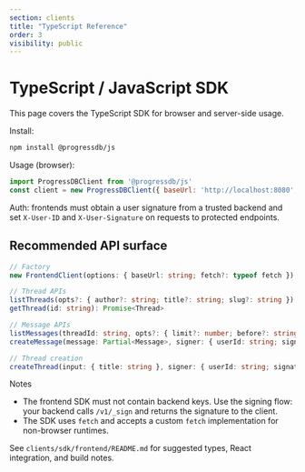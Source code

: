 ```yaml
---
section: clients
title: "TypeScript Reference"
order: 3
visibility: public
---
```


# TypeScript / JavaScript SDK

This page covers the TypeScript SDK for browser and server-side usage.

Install:

```bash
npm install @progressdb/js
```

Usage (browser):

```js
import ProgressDBClient from '@progressdb/js'
const client = new ProgressDBClient({ baseUrl: 'http://localhost:8080', apiKey: 'pk_frontend' })
```

Auth: frontends must obtain a user signature from a trusted backend and set
`X-User-ID` and `X-User-Signature` on requests to protected endpoints.

## Recommended API surface

```ts
// Factory
new FrontendClient(options: { baseUrl: string; fetch?: typeof fetch }): FrontendClient

// Thread APIs
listThreads(opts?: { author?: string; title?: string; slug?: string }): Promise<Thread[]>
getThread(id: string): Promise<Thread>

// Message APIs
listMessages(threadId: string, opts?: { limit?: number; before?: string }): Promise<Message[]>
createMessage(message: Partial<Message>, signer: { userId: string; signature: string }): Promise<Message>

// Thread creation
createThread(input: { title: string }, signer: { userId: string; signature: string }): Promise<Thread>
```

Notes

- The frontend SDK must not contain backend keys. Use the signing flow: your backend calls `/v1/_sign` and returns the signature to the client.
- The SDK uses `fetch` and accepts a custom `fetch` implementation for non-browser runtimes.

See `clients/sdk/frontend/README.md` for suggested types, React integration, and build notes.

